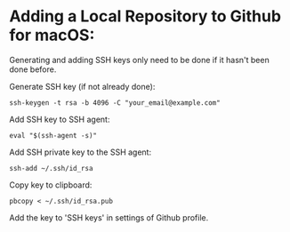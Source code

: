 # Adding a Local Repository to Github for macOS:

Generating and adding SSH keys only need to be done if it hasn't been done before.

Generate SSH key (if not already done):

    ssh-keygen -t rsa -b 4096 -C "your_email@example.com"

Add SSH key to SSH agent:

    eval "$(ssh-agent -s)"

Add SSH private key to the SSH agent:

    ssh-add ~/.ssh/id_rsa

Copy key to clipboard:

    pbcopy < ~/.ssh/id_rsa.pub

Add the key to 'SSH keys' in settings of Github profile.
